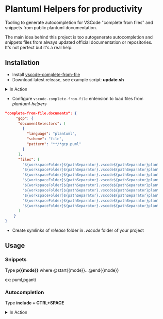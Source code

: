 # Plantuml Helpers for productivity

Tooling to generate autocompletion for VSCode "complete from files"  and snippets from public plantuml documentation.

The main idea behind this project is too autogenerate autocompletion and snippets files from always updated official documentation or repositories.
It's not perfect but it's  a real help.

## Installation

* Install [vscode-complete-from-file](https://github.com/rioj7/vscode-complete-from-file)
* Download latest release, see example script: **update.sh**

<details>
  <summary>In Action</summary>

![](./readme_deploy.gif)

</details>

* Configure `vscode-complete-from-file` entension to load files from *plantuml-helpers*
```json
"complete-from-file.documents": {
     "gcp": {
      "documentSelectors": [
        {
          "language": "plantuml",
          "scheme": "file",
          "pattern": "**/*gcp.puml"
        }
      ],
      "files": [
        "${workspaceFolder}${pathSeparator}.vscode${pathSeparator}plantuml-helpers${pathSeparator}plantuml-C4.complete",
        "${workspaceFolder}${pathSeparator}.vscode${pathSeparator}plantuml-helpers${pathSeparator}plantuml-themes.complete",
        "${workspaceFolder}${pathSeparator}.vscode${pathSeparator}plantuml-helpers${pathSeparator}plantuml-awslib14.complete",
        "${workspaceFolder}${pathSeparator}.vscode${pathSeparator}plantuml-helpers${pathSeparator}plantuml-gcp.complete",
        "${workspaceFolder}${pathSeparator}.vscode${pathSeparator}plantuml-helpers${pathSeparator}plantuml-tupadr3.complete",
        "${workspaceFolder}${pathSeparator}.vscode${pathSeparator}plantuml-helpers${pathSeparator}plantuml-material.complete",
        "${workspaceFolder}${pathSeparator}.vscode${pathSeparator}plantuml-helpers${pathSeparator}plantuml-logos.complete",
        "${workspaceFolder}${pathSeparator}.vscode${pathSeparator}plantuml-helpers${pathSeparator}plantuml-office.complete",
        "${workspaceFolder}${pathSeparator}.vscode${pathSeparator}plantuml-helpers${pathSeparator}plantuml-k8s.complete"
      ]
    }
}
```
* Create symlinks of *release* folder in *.vscode* folder of your project

## Usage

### Snippets

Type **p{{mode}}** where @start{{mode}}...@end{{mode}}

ex: puml,pgantt

### Autocompletion

Type **include + CTRL+SPACE**

<details>
  <summary>In Action</summary>

![](./readme_usage.gif)

</details>